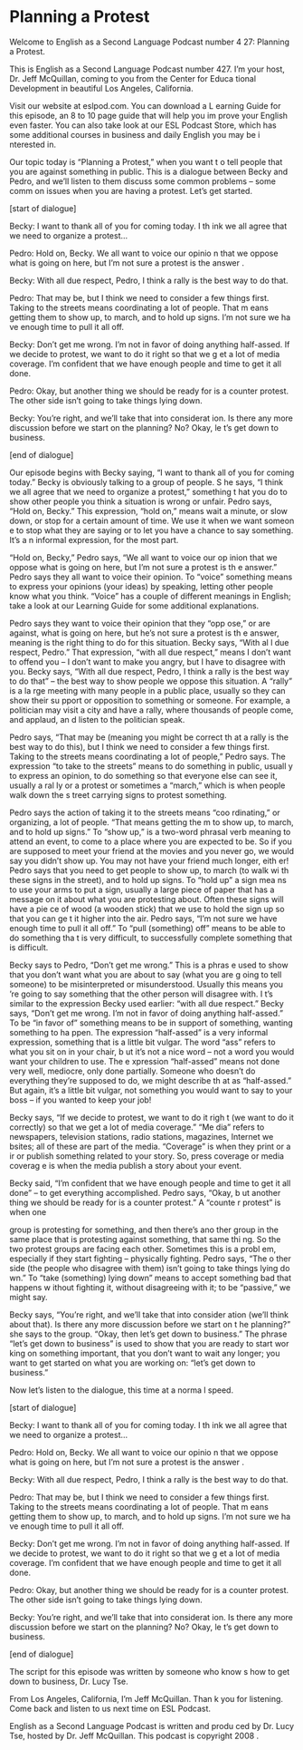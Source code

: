 # Planning a Protest

Welcome to English as a Second Language Podcast number 4 27: Planning a Protest. 

This is English as a Second Language Podcast number 427.  I’m your host, Dr. Jeff McQuillan, coming to you from the Center for Educa tional Development in beautiful Los Angeles, California. 

Visit our website at eslpod.com.  You can download a L earning Guide for this episode, an 8 to 10 page guide that will help you im prove your English even faster.  You can also take look at our ESL Podcast Store,  which has some additional courses in business and daily English you may be i nterested in. 

Our topic today is “Planning a Protest,” when you want t o tell people that you are against something in public.  This is a dialogue between  Becky and Pedro, and we’ll listen to them discuss some common problems – some comm on issues when you are having a protest.  Let’s get started. 

[start of dialogue] 

Becky:  I want to thank all of you for coming today.  I th ink we all agree that we need to organize a protest… 

Pedro:  Hold on, Becky.  We all want to voice our opinio n that we oppose what is going on here, but I’m not sure a protest is the answer . 

Becky:  With all due respect, Pedro, I think a rally is the  best way to do that. 

Pedro:  That may be, but I think we need to consider a  few things first.  Taking to the streets means coordinating a lot of people.  That m eans getting them to show up, to march, and to hold up signs.  I’m not sure we ha ve enough time to pull it all off. 

Becky:  Don’t get me wrong.  I’m not in favor of doing anything half-assed.  If we decide to protest, we want to do it right so that we g et a lot of media coverage. I’m confident that we have enough people and time to get it all done. 

Pedro:  Okay, but another thing we should be ready for is a counter protest.  The other side isn’t going to take things lying down. 

 Becky:  You’re right, and we’ll take that into considerat ion.  Is there any more discussion before we start on the planning?  No?  Okay, le t’s get down to business. 

[end of dialogue] 

Our episode begins with Becky saying, “I want to thank all  of you for coming today.”  Becky is obviously talking to a group of people.  S he says, “I think we all agree that we need to organize a protest,” something t hat you do to show other people you think a situation is wrong or unfair.  Pedro  says, “Hold on, Becky.” This expression, “hold on,” means wait a minute, or slow down, or stop for a certain amount of time.  We use it when we want someon e to stop what they are saying or to let you have a chance to say something.  It’s a n informal expression, for the most part.   

“Hold on, Becky,” Pedro says, “We all want to voice our op inion that we oppose what is going on here, but I’m not sure a protest is th e answer.”  Pedro says they all want to voice their opinion.  To “voice” something means to express your opinions (your ideas) by speaking, letting other people know what you think. “Voice” has a couple of different meanings in English; take a look at our Learning Guide for some additional explanations. 

Pedro says they want to voice their opinion that they “opp ose,” or are against, what is going on here, but he’s not sure a protest is th e answer, meaning is the right thing to do for this situation.  Becky says, “With al l due respect, Pedro.” That expression, “with all due respect,” means I don’t want to offend you – I don’t want to make you angry, but I have to disagree with you.   Becky says, “With all due respect, Pedro, I think a rally is the best way to do  that” – the best way to show people we oppose this situation.  A “rally” is a la rge meeting with many people in a public place, usually so they can show their su pport or opposition to something or someone.  For example, a politician may visit  a city and have a rally, where thousands of people come, and applaud, an d listen to the politician speak. 

Pedro says, “That may be (meaning you might be correct th at a rally is the best way to do this), but I think we need to consider a few things first.  Taking to the streets means coordinating a lot of people,” Pedro says.  The expression “to take to the streets” means to do something in public, usuall y to express an opinion, to do something so that everyone else can see it, usually a ral ly or a protest or sometimes a “march,” which is when people walk down the s treet carrying signs to protest something.    

 Pedro says the action of taking it to the streets means “coo rdinating,” or organizing, a lot of people.  “That means getting the m to show up, to march, and to hold up signs.”  To “show up,” is a two-word phrasal verb meaning to attend an event, to come to a place where you are expected to be.   So if you are supposed to meet your friend at the movies and you never go, we  would say you didn’t show up.  You may not have your friend much longer, eith er!  Pedro says that you need to get people to show up, to march (to walk wi th these signs in the street), and to hold up signs.  To “hold up” a sign mea ns to use your arms to put a sign, usually a large piece of paper that has a message on it about what you are protesting about.  Often these signs will have a pie ce of wood (a wooden stick) that we use to hold the sign up so that you can ge t it higher into the air. Pedro says, “I’m not sure we have enough time to pull it  all off.”  To “pull (something) off” means to be able to do something tha t is very difficult, to successfully complete something that is difficult. 

Becky says to Pedro, “Don’t get me wrong.”  This is a phras e used to show that you don’t want what you are about to say (what you are g oing to tell someone) to be misinterpreted or misunderstood.  Usually this means you ’re going to say something that the other person will disagree with.  I t’s similar to the expression Becky used earlier: “with all due respect.”  Becky says, “Don’t  get me wrong.  I’m not in favor of doing anything half-assed.”  To be “in favor of” something means to be in support of something, wanting something to ha ppen.  The expression “half-assed” is a very informal expression, something that  is a little bit vulgar. The word “ass” refers to what you sit on in your chair, b ut it’s not a nice word – not a word you would want your children to use.  The e xpression “half-assed” means not done very well, mediocre, only done partially.  Someone who doesn’t do everything they’re supposed to do, we might describe th at as “half-assed.” But again, it’s a little bit vulgar, not something you  would want to say to your boss – if you wanted to keep your job! 

Becky says, “If we decide to protest, we want to do it righ t (we want to do it correctly) so that we get a lot of media coverage.”  “Me dia” refers to newspapers, television stations, radio stations, magazines, Internet we bsites; all of these are part of the media.  “Coverage” is when they print or a ir or publish something related to your story.  So, press coverage or media coverag e is when the media publish a story about your event.   

Becky said, “I’m confident that we have enough people and  time to get it all done” – to get everything accomplished.  Pedro says, “Okay, b ut another thing we should be ready for is a counter protest.”  A “counte r protest” is when one  

 group is protesting for something, and then there’s ano ther group in the same place that is protesting against something, that same thi ng.  So the two protest groups are facing each other.  Sometimes this is a probl em, especially if they start fighting – physically fighting.  Pedro says, “The o ther side (the people who disagree with them) isn’t going to take things lying do wn.”  To “take (something) lying down” means to accept something bad that happens w ithout fighting it, without disagreeing with it; to be “passive,” we might  say. 

Becky says, “You’re right, and we’ll take that into consider ation (we’ll think about that).  Is there any more discussion before we start on t he planning?” she says to the group.  “Okay, then let’s get down to business.”  The  phrase “let’s get down to business” is used to show that you are ready to start wor king on something important, that you don’t want to wait any longer; you  want to get started on what you are working on: “let’s get down to business.” 

Now let’s listen to the dialogue, this time at a norma l speed. 

[start of dialogue] 

Becky:  I want to thank all of you for coming today.  I th ink we all agree that we need to organize a protest… 

Pedro:  Hold on, Becky.  We all want to voice our opinio n that we oppose what is going on here, but I’m not sure a protest is the answer . 

Becky:  With all due respect, Pedro, I think a rally is the  best way to do that. 

Pedro:  That may be, but I think we need to consider a  few things first.  Taking to the streets means coordinating a lot of people.  That m eans getting them to show up, to march, and to hold up signs.  I’m not sure we ha ve enough time to pull it all off. 

Becky:  Don’t get me wrong.  I’m not in favor of doing anything half-assed.  If we decide to protest, we want to do it right so that we g et a lot of media coverage. I’m confident that we have enough people and time to get it all done. 

Pedro:  Okay, but another thing we should be ready for is a counter protest.  The other side isn’t going to take things lying down. 

 Becky:  You’re right, and we’ll take that into considerat ion.  Is there any more discussion before we start on the planning?  No?  Okay, le t’s get down to business. 

[end of dialogue] 

The script for this episode was written by someone who know s how to get down to business, Dr. Lucy Tse.   

From Los Angeles, California, I’m Jeff McQuillan.  Than k you for listening.  Come back and listen to us next time on ESL Podcast. 

English as a Second Language Podcast is written and produ ced by Dr. Lucy Tse, hosted by Dr. Jeff McQuillan.  This podcast is copyright 2008 .

